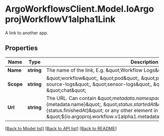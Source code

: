 # ArgoWorkflowsClient.Model.IoArgoprojWorkflowV1alpha1Link
A link to another app.

## Properties

Name | Type | Description | Notes
------------ | ------------- | ------------- | -------------
**Name** | **string** | The name of the link, E.g. \&quot;Workflow Logs\&quot; or \&quot;Pod Logs\&quot; | 
**Scope** | **string** | \&quot;workflow\&quot;, \&quot;pod\&quot;, \&quot;pod-logs\&quot;, \&quot;event-source-logs\&quot;, \&quot;sensor-logs\&quot;, \&quot;workflow-list\&quot; or \&quot;chat\&quot; | 
**Url** | **string** | The URL. Can contain \&quot;${metadata.namespace}\&quot;, \&quot;${metadata.name}\&quot;, \&quot;${status.startedAt}\&quot;, \&quot;${status.finishedAt}\&quot; or any other element in workflow yaml, e.g. \&quot;${io.argoproj.workflow.v1alpha1.metadata.annotations.userDefinedKey}\&quot; | 

[[Back to Model list]](../README.md#documentation-for-models) [[Back to API list]](../README.md#documentation-for-api-endpoints) [[Back to README]](../README.md)

